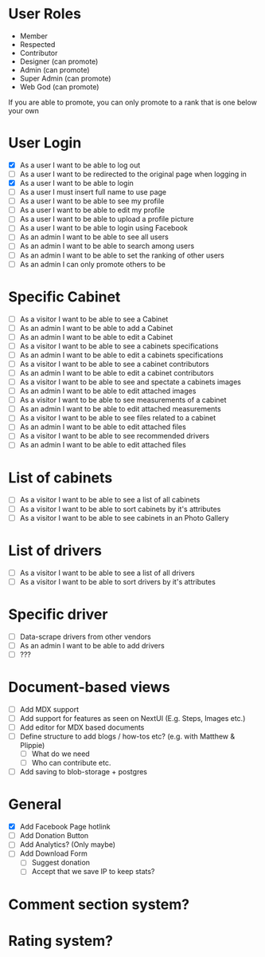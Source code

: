 # User Roles

- Member
- Respected
- Contributor
- Designer (can promote)
- Admin (can promote)
- Super Admin (can promote)
- Web God (can promote)

If you are able to promote, you can only promote to a rank that is
one below your own

# User Login

- [x] As a user I want to be able to log out
- [ ] As a user I want to be redirected to the original page when logging in
- [x] As a user I want to be able to login
- [ ] As a user I must insert full name to use page
- [ ] As a user I want to be able to see my profile
- [ ] As a user I want to be able to edit my profile
- [ ] As a user I want to be able to upload a profile picture
- [ ] As a user I want to be able to login using Facebook
- [ ] As an admin I want to be able to see all users
- [ ] As an admin I want to be able to search among users
- [ ] As an admin I want to be able to set the ranking of other users
- [ ] As an admin I can only promote others to be

# Specific Cabinet

- [ ] As a visitor I want to be able to see a Cabinet
- [ ] As an admin I want to be able to add a Cabinet
- [ ] As an admin I want to be able to edit a Cabinet
- [ ] As a visitor I want to be able to see a cabinets specifications
- [ ] As an admin I want to be able to edit a cabinets specifications
- [ ] As a visitor I want to be able to see a cabinet contributors
- [ ] As an admin I want to be able to edit a cabinet contributors
- [ ] As a visitor I want to be able to see and spectate a cabinets images
- [ ] As an admin I want to be able to edit attached images
- [ ] As a visitor I want to be able to see measurements of a cabinet
- [ ] As an admin I want to be able to edit attached measurements
- [ ] As a visitor I want to be able to see files related to a cabinet
- [ ] As an admin I want to be able to edit attached files
- [ ] As a visitor I want to be able to see recommended drivers
- [ ] As an admin I want to be able to edit attached files

# List of cabinets

- [ ] As a visitor I want to be able to see a list of all cabinets
- [ ] As a visitor I want to be able to sort cabinets by it's attributes
- [ ] As a visitor I want to be able to see cabinets in an Photo Gallery

# List of drivers

- [ ] As a visitor I want to be able to see a list of all drivers
- [ ] As a visitor I want to be able to sort drivers by it's attributes

# Specific driver

- [ ] Data-scrape drivers from other vendors
- [ ] As an admin I want to be able to add drivers
- [ ] ???

# Document-based views

- [ ] Add MDX support
- [ ] Add support for features as seen on NextUI (E.g. Steps, Images etc.)
- [ ] Add editor for MDX based documents
- [ ] Define structure to add blogs / how-tos etc? (e.g. with Matthew & Plippie)
  - [ ] What do we need
  - [ ] Who can contribute etc.
- [ ] Add saving to blob-storage + postgres

# General

- [x] Add Facebook Page hotlink
- [ ] Add Donation Button
- [ ] Add Analytics? (Only maybe)
- [ ] Add Download Form
  - [ ] Suggest donation
  - [ ] Accept that we save IP to keep stats?

# Comment section system?

# Rating system?
